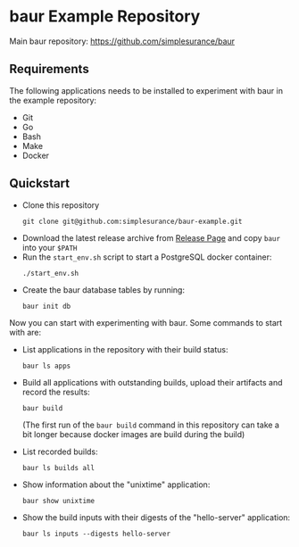# baur Example Repository
Main baur repository: <https://github.com/simplesurance/baur>

## Requirements
The following applications needs to be installed to experiment with baur in the
example repository:

- Git
- Go
- Bash
- Make
- Docker

## Quickstart
- Clone this repository
  ```
  git clone git@github.com:simplesurance/baur-example.git
  ```
- Download the latest release archive from
  [Release Page](https://github.com/simplesurance/baur/releases) and copy
  `baur` into your `$PATH`
- Run the `start_env.sh` script to start a PostgreSQL docker container:
  ```
  ./start_env.sh
  ```
- Create the baur database tables by running:
  ```
  baur init db
  ```

Now you can start with experimenting with baur.
Some commands to start with are:

- List applications in the repository with their build status:
  ```
  baur ls apps
  ```
- Build all applications with outstanding builds, upload their artifacts and
  record the results:
  ```
  baur build
  ```
  (The first run of the `baur build` command in this repository can take a bit
  longer because docker images are build during the build)

- List recorded builds:
  ```
  baur ls builds all
  ```
- Show information about the "unixtime" application:
  ```
  baur show unixtime
  ```
- Show the build inputs with their digests of the "hello-server" application:
  ```
  baur ls inputs --digests hello-server
  ```

